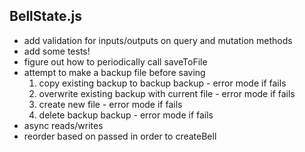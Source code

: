 ## BellState.js

- add validation for inputs/outputs on query and mutation methods
- add some tests!
- figure out how to periodically call saveToFile
- attempt to make a backup file before saving
    1. copy existing backup to backup backup - error mode if fails
    2. overwrite existing backup with current file - error mode if fails
    3. create new file - error mode if fails
    4. delete backup backup - error mode if fails
- async reads/writes
- reorder based on passed in order to createBell